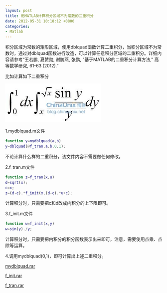 ```yaml
---
layout: post
title: 用MATLAB计算积分区域不为常数的二重积分 
date: 2012-05-31 10:18:12 +0800
categories:
- Matlab
---
```


积分区域为常数的矩形区域，使用dblquad函数计算二重积分，当积分区域不为常数时，通过对dblquad函数进行改造，可以计算任意积分区域的二重积分。详细内容请参考“王若鹏, 夏赞勋, 谢鹏燕, 张鹏, "基于MATLAB的二重积分计算方法," 高等数学研究, 61-63 (2012).”

比如计算如下二重积分


![](https://github.com/stuyou/stuyou.github.io/raw/master/_posts/image/int2.jpg)

1.mydblquad.m文件

```matlab
function y=mydblquad(a,b)
y=dblquad(@f_tran,a,b,0,1);
```

不论计算什么样的二重积分，该文件内容不需要做任何修改。

2.f_tran.m文件

```matlab
function z=f_tran(x,u)
d=sqrt(x);
c=x;
z=(d-c).*f_init(x,(d-c).*u+c);
```

计算积分时，只需要把c和d改成内积分的上下限即可。

3.f_init.m文件

```matlab
function w=f_init(x,y)
w=sin(y)./y;
```

计算积分时，只需要把内积分的积分函数表示出来即可，注意，需要使用点乘、点除等运算。

4.调用mydblquad(0,1)，即可计算出上述二重积分。


[mydblquad.rar](https://github.com/stuyou/stuyou.github.io/raw/master/_posts/data/mydblquad.rar)

[f_init.rar](https://github.com/stuyou/stuyou.github.io/raw/master/_posts/data/f_init.rar)

[f_tran.rar](https://github.com/stuyou/stuyou.github.io/raw/master/_posts/data/f_tran.rar)